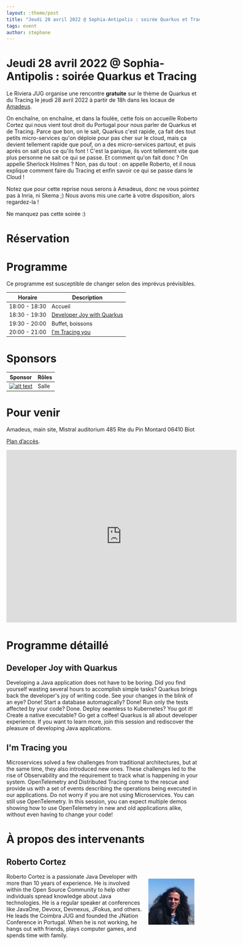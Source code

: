 ```yaml
---
layout: :theme/post
title: "Jeudi 28 avril 2022 @ Sophia-Antipolis : soirée Quarkus et Tracing"
tags: event
author: stephane
---
```


# Jeudi 28 avril 2022 @ Sophia-Antipolis : soirée Quarkus et Tracing

Le Riviera JUG organise une rencontre **gratuite** sur le thème de Quarkus et du Tracing le jeudi 28 avril 2022 à partir de 18h dans les locaux de [Amadeus](https://goo.gl/maps/agQMwmE74eWqqQvd8).

On enchaîne, on enchaîne, et dans la foulée, cette fois on accueille Roberto Cortez qui nous vient tout droit du Portugal pour nous parler de Quarkus et de Tracing. Parce que bon, on le sait, Quarkus c'est rapide, ça fait des tout petits micro-services qu'on déploie pour pas cher sur le cloud, mais ça devient tellement rapide que pouf, on a des micro-services partout, et puis après on sait plus ce qu'ils font ! C'est la panique, ils vont tellement vite que plus personne ne sait ce qui se passe. Et comment qu'on fait donc ? On appelle Sherlock Holmes ? Non, pas du tout : on appelle Roberto, et il nous explique comment faire du Tracing et enfin savoir ce qui se passe dans le Cloud !

Notez que pour cette reprise nous serons à Amadeus, donc ne vous pointez pas à Inria, ni Skema ;) Nous avons mis une carte à votre disposition, alors regardez-la !

Ne manquez pas cette soirée :)

# Réservation

<div id="eventbrite-widget-container-305629274387"></div>

<script src="https://www.eventbrite.com/static/widgets/eb_widgets.js"></script>

<script type="text/javascript">
var exampleCallback = function() \{
console.log('Order complete!');
};

window.EBWidgets.createWidget(\{
// Required
widgetType: 'checkout',
eventId: '305629274387',
iframeContainerId: 'eventbrite-widget-container-305629274387',

// Optional
iframeContainerHeight: 425,  _ Widget height in pixels. Defaults to a minimum of 425px if not provided
onOrderComplete: exampleCallback  _ Method called when an order has successfully completed
});
</script>

# Programme

<div class='warning'>Ce programme est susceptible de changer selon des imprévus prévisibles.</div>

|Horaire|Description|
|---|---|
|18:00 - 18:30|Accueil|
|18:30 - 19:30|[Developer Joy with Quarkus](#HProgrammedE9taillE9)|
|19:30 - 20:00|Buffet, boissons|
|20:00 - 21:00|[I'm Tracing you](#HProgrammedE9taillE9)|

# Sponsors

|Sponsor|Rôles|
|---|---|
|[![alt text]({site.page('Sponsors/index.md').image('amadeus.png')})](https://amadeus.com/fr)  | Salle|

# Pour venir

Amadeus, main site, Mistral auditorium
485 Rte du Pin Montard
06410 Biot

[Plan d’accès](https://goo.gl/maps/agQMwmE74eWqqQvd8).

<iframe src="https://www.google.com/maps/embed?pb=!1m18!1m12!1m3!1d2334.61087379998!2d7.057556422906037!3d43.62195443006717!2m3!1f0!2f0!3f0!3m2!1i1024!2i768!4f13.1!3m3!1m2!1s0x12cc2b7cba432085%3A0xcb5e30e756ebb5c5!2sAmadeus%20Main%20Site!5e0!3m2!1sen!2sfr!4v1648131547103!5m2!1sen!2sfr" width="600" height="450" style="border:0;" allowfullscreen="" loading="lazy"></iframe>

# Programme détaillé

## Developer Joy with Quarkus

Developing a Java application does not have to be boring. Did you find yourself wasting several hours to accomplish simple tasks? Quarkus brings back the developer's joy of writing code. See your changes in the blink of an eye? Done! Start a database automagically? Done! Run only the tests affected by your code? Done. Deploy seamless to Kubernetes? You got it! Create a native executable? Go get a coffee! Quarkus is all about developer experience. If you want to learn more, join this session and rediscover the pleasure of developing Java applications.

## I'm Tracing you

Microservices solved a few challenges from traditional architectures, but at the same time, they also introduced new ones. These challenges led to the rise of Observability and the requirement to track what is happening in your system. OpenTelemetry and Distributed Tracing come to the rescue and provide us with a set of events describing the operations being executed in our applications. Do not worry if you are not using Microservices. You can still use OpenTelemetry. In this session, you can expect multiple demos showing how to use OpenTelemetry in new and old applications alike, without even having to change your code!

# À propos des intervenants

## Roberto Cortez

<img style='float: right; margin: 1em; width: 120px' src='roberto-cortez-120.jpg'/>

Roberto Cortez is a passionate Java Developer with more than 10 years of experience. He is involved within the Open Source Community to help other individuals spread knowledge about Java technologies. He is a regular speaker at conferences like JavaOne, Devoxx, Devnexus, JFokus, and others. He leads the Coimbra JUG and founded the JNation Conference in Portugal. When he is not working, he hangs out with friends, plays computer games, and spends time with family.
